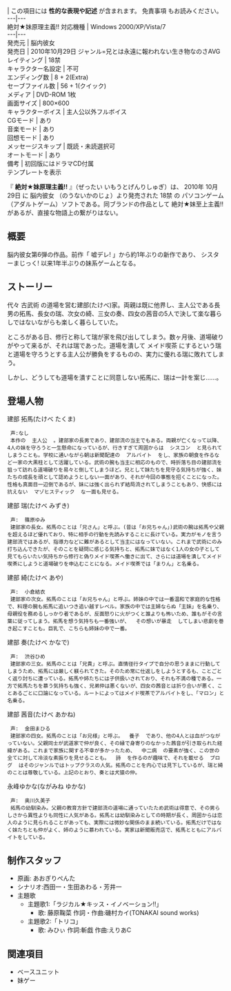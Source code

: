 |  この項目には **性的な表現や記述** が含まれます。  免責事項  もお読みください。  
---|---  
絶対★妹原理主義!!  対応機種  |  Windows 2000/XP/Vista/7   
---|---  
発売元  |  脳内彼女   
発売日  |  2010年10月29日  ジャンル=兄とは永遠に報われない生き物なのさAVG   
レイティング  |  18禁   
キャラクター名設定  |  不可   
エンディング数  |  8 + 2(Extra)   
セーブファイル数  |  56 + 1(クイック)   
メディア  |  DVD-ROM 1枚   
画面サイズ  |  800×600   
キャラクターボイス  |  主人公以外フルボイス   
CGモード  |  あり   
音楽モード  |  あり   
回想モード  |  あり   
メッセージスキップ  |  既読・未読選択可   
オートモード  |  あり   
備考  |  初回版にはドラマCD付属   
テンプレートを表示  
  
『 **絶対★妹原理主義!!** 』（ぜったい いもうとげんりしゅぎ）は、  2010年  10月29日  に  脳内彼女
（のうないかのじょ）より発売された  18禁  の  パソコンゲーム  （アダルトゲーム）ソフトである。同ブランドの作品として  絶対★妹至上主義!!
があるが、直接な物語上の繋がりはない。

##  概要  

脳内彼女第6弾の作品。前作「  嘘デレ!  」から約1年ぶりの新作であり、  シスターまじっく!  以来1年半ぶりの妹系ゲームとなる。

##  ストーリー  

代々  古武術
の道場を営む建部(たけべ)家。両親は既に他界し、主人公である長男の拓馬、長女の瑞、次女の綺、三女の奏、四女の茜音の5人で決して楽な暮らしではないながらも楽しく暮らしていた。

ところがある日、修行と称して瑞が家を飛び出してしまう。数ヶ月後、道場破りがやって来るが、それは瑞であった。道場を潰して  メイド喫茶
にするという瑞と道場を守ろうとする主人公が勝負をするものの、実力に優れる瑞に敗れてしまう。

しかし、どうしても道場を潰すことに同意しない拓馬に、瑞は一計を案じ……。

##  登場人物  

建部 拓馬(たけべ たくま)

     声:なし 
     本作の  主人公  。建部家の長男であり、建部流の当主でもある。両親が亡くなって以降、4人の妹を守ろうと一生懸命になっているが、行きすぎて周囲からは  シスコン  と見られてしまうことも。学校に通いながら朝は新聞配達の  アルバイト  をし、家族の朝食を作るなど一家の大黒柱として活躍している。武術の腕も当主に相応のもので、時折落ち目の建部流を狙って訪れる道場破りを易々と倒してしまうほど。兄として妹たちを見守る気持ちが強く、妹たちの成長を頑として認めようとしない一面があり、それが今回の事態を招くことになった。性格も真面目一辺倒であるが、妹には強く出られず結局流されてしまうこともあり、快感には抗えない  マゾヒスティック  な一面も見せる。 
建部 瑞(たけべ みずき)

     声:  篠原ゆみ 
     建部家の長女。拓馬のことは「兄さん」と呼ぶ。(昔は「お兄ちゃん」)武術の腕は拓馬や父親を超えるほど優れており、特に相手の行動を先読みすることに長けている。実力がモノを言う建部流ではあるが、指導力などに難があるとして当主にはなっていない。これまで武術にのみ打ち込んできたが、そのことを疑問に感じる気持ちと、拓馬に妹ではなく1人の女の子として見てもらいたい気持ちから修行と偽りメイド喫茶へ働きに出て、さらには道場を潰してメイド喫茶にしようと道場破りを申込むことになる。メイド喫茶では「まりん」と名乗る。 
建部 綺(たけべ あや)

     声:  小倉結衣 
     建部家の次女。拓馬のことは「お兄ちゃん」と呼ぶ。姉妹の中では一番温和で家庭的な性格で、料理の腕も拓馬に追いつき追い越すレベル。家族の中では主婦ならぬ「主妹」を名乗り、母親役を務めるしっかり者であるが、反面怒りに火がつくと誰よりも怖いため、誰もがその言葉に従ってしまう。拓馬を想う気持ちも一番強いが、  その想いが暴走  してしまい悲劇を巻き起こすことも。巨乳で、こちらも姉妹の中で一番。 
建部 奏(たけべ かなで)

     声:  渋谷ひめ 
     建部家の三女。拓馬のことは「兄貴」と呼ぶ。直情径行タイプで自分の思うままに行動してしまうため、拓馬には厳しく躾られてきた。そのため常に仕返しをしようとするも、ことごとく返り討ちに遭っている。拓馬や姉たちには子供扱いされており、それも不満の種である。一方で拓馬たちを慕う気持ちも強く、兄弟仲は悪くないが、四女の茜音とは折り合いが悪く、ことあるごとに口論になっている。ルートによってはメイド喫茶でアルバイトをし、「マロン」と名乗る。 
建部 茜音(たけべ あかね)

     声:  金田まひる 
     建部家の四女。拓馬のことは「お兄様」と呼ぶ。  養子  であり、他の4人とは血がつながっていない。父親同士が武道家で仲が良く、その縁で身寄りのなかった茜音が引き取られた経緯がある。これまで家族に関する不幸が多かったため、  中二病  の要素が強く、この世の全てに対して冷淡な素振りを見せることも。  詩  を作るのが趣味で、それを載せる  ブログ  はそのジャンルではトップクラスの人気。拓馬のことを内心では見下しているが、瑞と綺のことは尊敬している。上記のとおり、奏とは犬猿の仲。 
永峰ゆかな(ながみね ゆかな)

     声:  奥川久美子 
     拓馬の幼馴染み。父親の教育方針で建部流の道場に通っていたため武術は得意で、その男らしさから異性よりも同性に人気がある。拓馬とは幼馴染みとしての時期が長く、周囲からは恋人のように見られることがあっても、実際には微妙な関係のまま続いている。拓馬だけではなく妹たちとも仲がよく、姉のように慕われている。実家は新聞販売店で、拓馬とともにアルバイトをしている。 

##  制作スタッフ  

  * 原画:  あおぎりぺんた 
  * シナリオ:西田一・生田あわる・芳井一 
  * 主題歌 
    * 主題歌1:「ラジカル★キッス・イノベーション!!」 
      * 歌:  藤原鞠菜  作詞・作曲:磯村カイ(TONAKAI sound works) 
    * 主題歌2:「トリコ」 
      * 歌:  みひぃ  作詞:斬戯 作曲:えりあC 

##  関連項目  

  * ベースユニット 
  * 妹ゲー 

